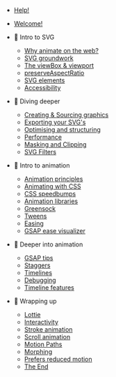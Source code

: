 <!-- docs/_sidebar.md -->

- [Help!](https://docs.google.com/document/d/1dN3DToEPbpb1J8t5tyrrUcAyC8QvDFn0Y3BlcG3--_Q/edit)
- [Welcome!](/)

- 💜 Intro to SVG

  - [Why animate on the web?](why.md)
  - [SVG groundwork](svg-groundwork.md)
  - [The viewBox & viewport](the-viewbox.md)
  - [preserveAspectRatio](preserveaspectratio.md)
  - [SVG elements](svg-elements.md)
  - [Accessibility](accessibility.md)

- 🎨 Diving deeper

  - [Creating & Sourcing graphics](creating-SVG-graphics.md)
  - [Exporting your SVG's](exporting.md)
  - [Optimising and structuring](optimising.md)
  - [Performance](performance.md)
  - [Masking and Clipping](masking-clipping.md)
  - [SVG Filters](filters.md)

- 🎈 Intro to animation

  - [Animation principles](animation-principles.md)
  - [Animating with CSS](CSSanimation.md)
  - [CSS speedbumps](issues.md)
  - [Animation libraries](animation-libraries.md)
  - [Greensock](gsap.md)
  - [Tweens](tweens.md)
  - [Easing](easing.md)
  - [GSAP ease visualizer](https://greensock.com/docs/v3/Eases)

- 💚 Deeper into animation

  - [GSAP tips](gsap-tips.md)
  - [Staggers](staggers.md)
  - [Timelines](timelines.md)
  - [Debugging](debugging.md)
  - [Timeline features](timeline-features.md)

- 👾 Wrapping up
  - [Lottie](lottie.md)
  - [Interactivity](interactivity.md)
  - [Stroke animation](stroke-animation.md)
  - [Scroll animation](scrolltrigger.md)
  - [Motion Paths](motion-path.md)
  - [Morphing](morphing.md)
  - [Prefers reduced motion](prefersreducedmotion.md)
  - [The End](the-end.md)
